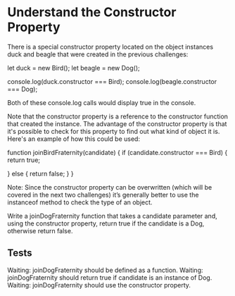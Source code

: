 # Understand the Constructor Property

There is a special constructor property located on the object instances duck and beagle that were created in the previous challenges:

let duck = new Bird();
let beagle = new Dog();

console.log(duck.constructor === Bird);
console.log(beagle.constructor === Dog);

Both of these console.log calls would display true in the console.

Note that the constructor property is a reference to the constructor function that created the instance. The advantage of the constructor property is that it's possible to check for this property to find out what kind of object it is. Here's an example of how this could be used:

function joinBirdFraternity(candidate) {
if (candidate.constructor === Bird) {
return true;

} else {
return false;
}
}

Note: Since the constructor property can be overwritten (which will be covered in the next two challenges) it’s generally better to use the instanceof method to check the type of an object.

Write a joinDogFraternity function that takes a candidate parameter and, using the constructor property, return true if the candidate is a Dog, otherwise return false.

## Tests

Waiting: joinDogFraternity should be defined as a function.
Waiting: joinDogFraternity should return true if candidate is an instance of Dog.
Waiting: joinDogFraternity should use the constructor property.
